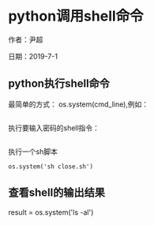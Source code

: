 # python调用shell命令

作者：尹超

日期：2019-7-1

## python执行shell命令

最简单的方式： os.system(cmd_line),例如：

```python

```

执行要输入密码的shell指令：

```python

```

执行一个sh脚本

`os.system('sh close.sh')`

## 查看shell的输出结果

result = os.system('ls -al')